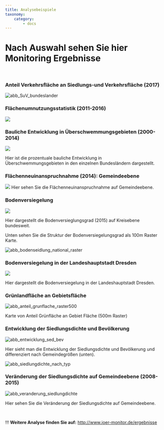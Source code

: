 ```yaml
---
title: Analysebeispiele
taxonomy:
    category:
        - docs
---
```


# Nach Auswahl sehen Sie hier Monitoring Ergebnisse

<br/>

### Anteil Verkehrsfläche an Siedlungs-und Verkehrsfläche (2017)

![abb_SuV_bundeslander](abb_SuV_bundeslander.png)


### Flächenumnutzungsstatistik (2011-2016)

![](abb_flachenutzung.PNG)

### Bauliche Entwicklung in Überschwemmungsgebieten (2000-2014)

![](abb_baulichenutzung_uberschwiemung.PNG)

Hier ist die prozentuale bauliche Entwicklung in Überschwemmungsgebieten in den einzelnen Bundesländern dargestellt.


### Flächenneuinanspruchnahme (2014): Gemeindeebene
![](abb_flacheneue_einspruchenahme.PNG)
Hier sehen Sie die Flächenneuinanspruchnahme auf Gemeindeebene.


### Bodenversiegelung

![](abb_bodenseidlung_national.png)

Hier dargestellt die Bodenversieglungsgrad (2015) auf Kreisebene bundesweit.

Unten sehen Sie die Struktur der Bodenversiegelungsgrad als 100m Raster Karte.

![abb_bodenseidlung_national_raster](abb_bodenseidlung_national_raster.png)



### Bodenversiegelung in der Landeshauptstadt Dresden
![](abb_bodenseidlung_lokal.png)


Hier dargestellt die Bodenversiegelung in der Landeshauptstadt Dresden.


### Grünlandfläche an Gebietsfläche
![abb_anteil_grunflache_raster500](abb_anteil_grunflache_raster500.png)

Karte von Anteil Grünfläche an Gebiet Fläche (500m Raster)


### Entwicklung der Siedlungsdichte und Bevölkerung
![abb_entwicklung_sed_bev](abb_entwicklung_sed_bev.png)

Hier sieht man die Entwicklung der Siedlungsdichte und Bevölkerung und differenziert nach Gemeindegrößen (unten).


![abb_siedlungdichte_nach_typ](abb_siedlungdichte_nach_typ.png)


### Veränderung der Siedlungsdichte auf Gemeindeebene (2008-2015)
![abb_veranderung_siedlungdichte](abb_veranderung_siedlungdichte.png)

Hier sehen Sie die Veränderung der Siedlungsdichte auf Gemeindeebene.

<br/>

!!! **Weitere Analyse finden Sie auf:**  http://www.ioer-monitor.de/ergebnisse
